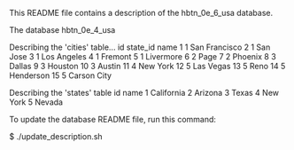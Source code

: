 

This README file contains a description of the hbtn_0e_6_usa database.



The database hbtn_0e_4_usa

Describing the 'cities' table...
id	state_id	name
1	1	San Francisco
2	1	San Jose
3	1	Los Angeles
4	1	Fremont
5	1	Livermore
6	2	Page
7	2	Phoenix
8	3	Dallas
9	3	Houston
10	3	Austin
11	4	New York
12	5	Las Vegas
13	5	Reno
14	5	Henderson
15	5	Carson City

Describing the 'states' table
id	name
1	California
2	Arizona
3	Texas
4	New York
5	Nevada

To update the database README file, run this command:

 $ ./update_description.sh


